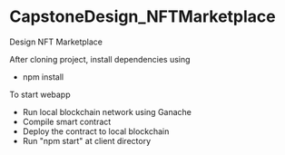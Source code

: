 # CapstoneDesign_NFTMarketplace
Design NFT Marketplace

After cloning project, install dependencies using
- npm install



To start webapp
- Run local blockchain network using Ganache
- Compile smart contract
- Deploy the contract to local blockchain
- Run "npm start" at client directory
